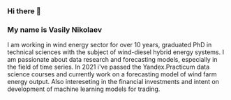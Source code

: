 ### Hi there 👋
### My name is Vasily Nikolaev
I am working in wind energy sector for over 10 years, graduated PhD in technical sciences with the subject of wind-diesel hybrid energy systems. I am passionate about data research and forecasting models, especially in the field of time series. In 2021 i've passed the Yandex.Practicum data science courses and currently work on a forecasting model of wind farm energy output. Also intereseting in the financial investments and intent on development of machine learning models for trading.

<!--
**N1kVasily/N1kVasily** is a ✨ _special_ ✨ repository because its `README.md` (this file) appears on your GitHub profile.

Here are some ideas to get you started:

- 🔭 I’m currently working on ...
- 🌱 I’m currently learning ...
- 👯 I’m looking to collaborate on ...
- 🤔 I’m looking for help with ...
- 💬 Ask me about ...
- 📫 How to reach me: ...
- 😄 Pronouns: ...
- ⚡ Fun fact: ...
-->

